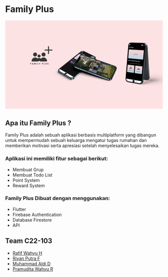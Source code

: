 # Family Plus
![family_plus_ss](https://github.com/Family-Plus/Family-Plus-Frontend/blob/master/assets/Header.png?raw=true)
## Apa itu Family Plus ?
Family Plus adalah sebuah aplikasi berbasis multiplatform yang dibangun untuk mempermudah sebuah keluarga mengatur tugas rumahan dan memberikan motivasi serta apresiasi setelah menyelesaikan tugas mereka.

### Aplikasi ini memiliki fitur sebagai berikut: 
- Membuat Grup
- Membuat Todo List
- Point System
- Reward System

### Family Plus Dibuat dengan menggunakan: 
- Flutter
- Firebase Authentication
- Database Firestore
- API

## Team C22-103
- [Rafif Wahyu H](https://github.com/rafifwhy)
- [Riyan Putra F](https://github.com/riyanputraf)
- [Muhammad Aldi D](https://github.com/madj14)
- [Pramudita Wahyu R](https://github.com/pramudita147)